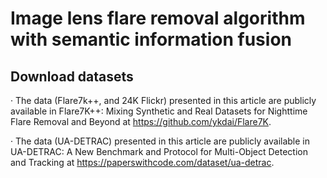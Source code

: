 # Image lens flare removal algorithm with semantic information fusion
## Download datasets



· The data (Flare7k++, and 24K Flickr) presented in this article are publicly available in Flare7K++: Mixing Synthetic and Real Datasets for Nighttime Flare Removal and Beyond at https://github.com/ykdai/Flare7K.

· The data (UA-DETRAC) presented in this article are publicly available in UA-DETRAC: A New Benchmark and Protocol for Multi-Object Detection and Tracking at https://paperswithcode.com/dataset/ua-detrac.
